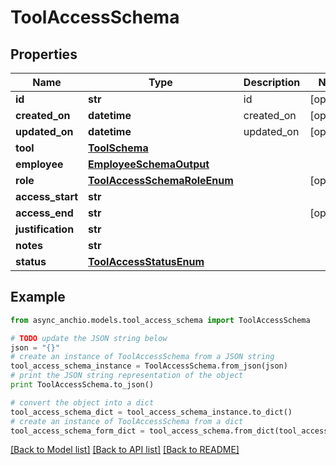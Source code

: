 # ToolAccessSchema


## Properties

Name | Type | Description | Notes
------------ | ------------- | ------------- | -------------
**id** | **str** | id | [optional] 
**created_on** | **datetime** | created_on | [optional] 
**updated_on** | **datetime** | updated_on | [optional] 
**tool** | [**ToolSchema**](ToolSchema.md) |  | 
**employee** | [**EmployeeSchemaOutput**](EmployeeSchemaOutput.md) |  | 
**role** | [**ToolAccessSchemaRoleEnum**](ToolAccessSchemaRoleEnum.md) |  | [optional] 
**access_start** | **str** |  | 
**access_end** | **str** |  | [optional] 
**justification** | **str** |  | 
**notes** | **str** |  | 
**status** | [**ToolAccessStatusEnum**](ToolAccessStatusEnum.md) |  | 

## Example

```python
from async_anchio.models.tool_access_schema import ToolAccessSchema

# TODO update the JSON string below
json = "{}"
# create an instance of ToolAccessSchema from a JSON string
tool_access_schema_instance = ToolAccessSchema.from_json(json)
# print the JSON string representation of the object
print ToolAccessSchema.to_json()

# convert the object into a dict
tool_access_schema_dict = tool_access_schema_instance.to_dict()
# create an instance of ToolAccessSchema from a dict
tool_access_schema_form_dict = tool_access_schema.from_dict(tool_access_schema_dict)
```
[[Back to Model list]](../README.md#documentation-for-models) [[Back to API list]](../README.md#documentation-for-api-endpoints) [[Back to README]](../README.md)


